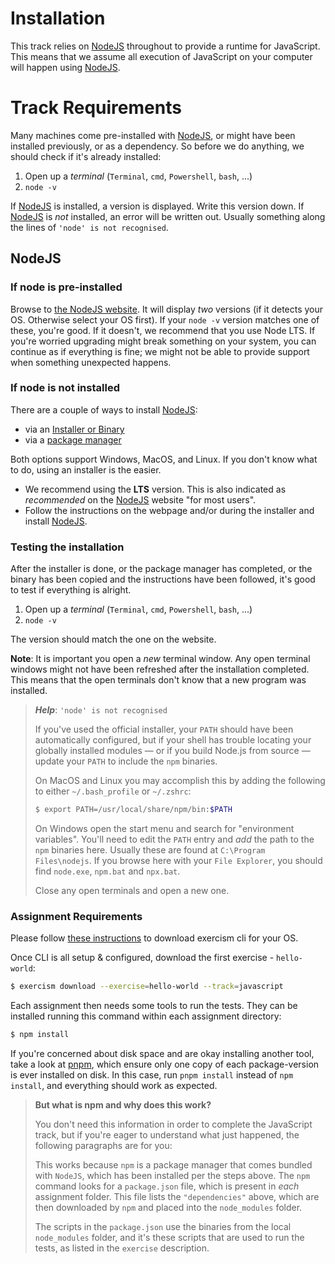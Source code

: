 # Installation

This track relies on [NodeJS][web-nodejs] throughout to provide a runtime for JavaScript.
This means that we assume all execution of JavaScript on your computer will happen using [NodeJS][web-nodejs].

# Track Requirements

Many machines come pre-installed with [NodeJS][web-nodejs], or might have been installed previously, or as a dependency.
So before we do anything, we should check if it's already installed:

1. Open up a _terminal_ (`Terminal`, `cmd`, `Powershell`, `bash`, ...)
1. `node -v`

If [NodeJS][web-nodejs] is installed, a version is displayed.
Write this version down.
If [NodeJS][web-nodejs] is _not_ installed, an error will be written out.
Usually something along the lines of `'node' is not recognised`.

## NodeJS

### If node is pre-installed

Browse to [the NodeJS website][web-nodejs].
It will display _two_ versions (if it detects your OS. Otherwise select your OS first).
If your `node -v` version matches one of these, you're good.
If it doesn't, we recommend that you use Node LTS.
If you're worried upgrading might break something on your system, you can continue as if everything is fine;
we might not be able to provide support when something unexpected happens.

### If node is not installed

There are a couple of ways to install [NodeJS][web-nodejs]:

- via an [Installer or Binary][web-nodejs-download]
- via a [package manager][web-nodejs-package]

Both options support Windows, MacOS, and Linux. If you don't know what to do, using an installer is the easier.

- We recommend using the **LTS** version. This is also indicated as _recommended_ on the [NodeJS][web-nodejs] website "for most users".
- Follow the instructions on the webpage and/or during the installer and install [NodeJS][web-nodejs].

### Testing the installation

After the installer is done, or the package manager has completed, or the binary has been copied and the instructions have been followed, it's good to test if everything is alright.

1. Open up a _terminal_ (`Terminal`, `cmd`, `Powershell`, `bash`, ...)
1. `node -v`

The version should match the one on the website.

**Note**: It is important you open a _new_ terminal window.
Any open terminal windows might not have been refreshed after the installation completed.
This means that the open terminals don't know that a new program was installed.

> _**Help**_: `'node' is not recognised`
>
> If you've used the official installer, your `PATH` should have been automatically configured, but if your shell has trouble locating your globally installed modules &mdash; or if you build Node.js from source &mdash; update your `PATH` to include the `npm` binaries.
>
> On MacOS and Linux you may accomplish this by adding the following to either `~/.bash_profile` or `~/.zshrc`:
>
> ```bash
> $ export PATH=/usr/local/share/npm/bin:$PATH
> ```
>
> On Windows open the start menu and search for "environment variables".
> You'll need to edit the `PATH` entry and _add_ the path to the `npm` binaries here.
> Usually these are found at `C:\Program Files\nodejs`.
> If you browse here with your `File Explorer`, you should find `node.exe`, `npm.bat` and `npx.bat`.
>
> Close any open terminals and open a new one.

### Assignment Requirements

Please follow [these instructions][cli-walkthrough] to download exercism cli for your OS.

Once CLI is all setup & configured, download the first exercise - `hello-world`:

```bash
$ exercism download --exercise=hello-world --track=javascript
```

Each assignment then needs some tools to run the tests.
They can be installed running this command within each assignment directory:

```bash
$ npm install
```

If you're concerned about disk space and are okay installing another tool, take a look at [pnpm](https://pnpm.io/), which ensure only one copy of each package-version is ever installed on disk.
In this case, run `pnpm install` instead of `npm install`, and everything should work as expected.

> **But what is npm and why does this work?**
>
> You don't need this information in order to complete the JavaScript track, but if you're eager to understand what just happened, the following paragraphs are for you:
>
> This works because `npm` is a package manager that comes bundled with `NodeJS`, which has been installed per the steps above.
> The `npm` command looks for a `package.json` file, which is present in _each_ assignment folder.
> This file lists the `"dependencies"` above, which are then downloaded by `npm` and placed into the `node_modules` folder.
>
> The scripts in the `package.json` use the binaries from the local `node_modules` folder, and it's these scripts that are used to run the tests, as listed in the `exercise` description.

[web-nodejs]: https://nodejs.org/
[web-nodejs-download]: https://nodejs.org/en/download/
[web-nodejs-package]: https://nodejs.org/en/download/package-manager/
[cli-walkthrough]: https://exercism.io/cli-walkthrough
